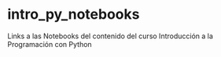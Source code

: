 # intro_py_notebooks
Links a las Notebooks del contenido del curso Introducción a la Programación con Python
